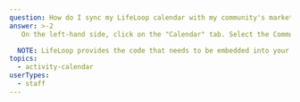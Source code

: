 ```yaml
---
question: How do I sync my LifeLoop calendar with my community's marketing website?
answer: >-2
   On the left-hand side, click on the "Calendar" tab. Select the Community's calendar from the drop-down menu on the top left that you wish to embed into your website. Updates made in LifeLoop will auto update on your website. Select the "Print/Export" button on the top right and choose "Embed Month Code" for Web. 

  NOTE: LifeLoop provides the code that needs to be embedded into your community's website code. This is something that may need to be done by your IT department or Website Manager. 
topics:
  - activity-calendar
userTypes:
  - staff
---
```

